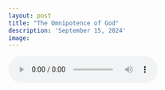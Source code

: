 ```yaml
---
layout: post
title: "The Omnipotence of God"
description: 'September 15, 2024'
image:
---
```


<audio controls>
  <source src="assets/audio/fbc_2024-09-15_sermon.mp3" type="audio/mp3">
Your browser does not support the audio element.
</audio>
